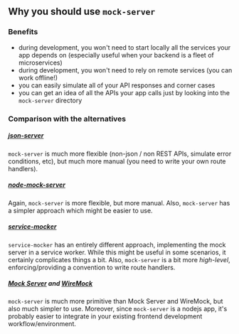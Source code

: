 ## Why you should use `mock-server`

### Benefits

* during development, you won't need to start locally all the services your app
  depends on (especially useful when your backend is a fleet of microservices)
* during development, you won't need to rely on remote services (you can work
  offline!)
* you can easily simulate all of your API responses and corner cases
* you can get an idea of all the APIs your app calls just by looking into the
  `mock-server` directory

### Comparison with the alternatives

##### [json-server](https://github.com/typicode/json-server)

`mock-server` is much more flexible (non-json / non REST APIs, simulate error
conditions, etc), but much more manual (you need to write your own route
handlers).

##### [node-mock-server](https://github.com/smollweide/node-mock-server)

Again, `mock-server` is more flexible, but more manual. Also, `mock-server` has
a simpler approach which might be easier to use.

##### [service-mocker](https://github.com/service-mocker/service-mocker)

`service-mocker` has an entirely different approach, implementing the mock
server in a service worker. While this might be useful in some scenarios, it
certainly complicates things a bit. Also, `mock-server` is a bit more
_high-level_, enforcing/providing a convention to write route handlers.

##### [Mock Server](http://www.mock-server.com/) and [WireMock](http://wiremock.org/)

`mock-server` is much more primitive than Mock Server and WireMock, but also
much simpler to use. Moreover, since `mock-server` is a nodejs app, it's
probably easier to integrate in your existing frontend development
workflow/environment.
